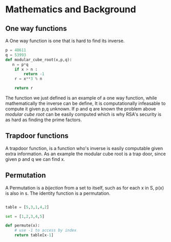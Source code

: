 # Mathematics and Background

## One way functions

A One way function is one that is hard to find its inverse.

```python
p = 48611
q = 53993
def modular_cube_root(x,p,q):
   n = p*q
    if x > n :
        return -1
    r = x**3 % n

    return r
```

The function we just defined is an example of a one way function, while mathematically the inverse
can be define, It is computationally infeasable to compute it given p,q unknown.
If p and q are known the problem above *modular cube root* can be easily computed which is why RSA's security
is as hard as finding the prime factors.


## Trapdoor functions

A trapdoor function, is a function who's inverse is easily computable given extra information.
As an example the modular cube root is a trap door, since given p and q we can find x.


## Permutation

A Permutation is a *bijection* from a set to itself, such as for each x in S, p(x) is also in s.
The identity function is a permutation.

```python

table = [5,3,1,4,2]

set = [1,2,3,4,5]

def permute(x):
    # use -1 to access by index
    return table[x-1]

```



